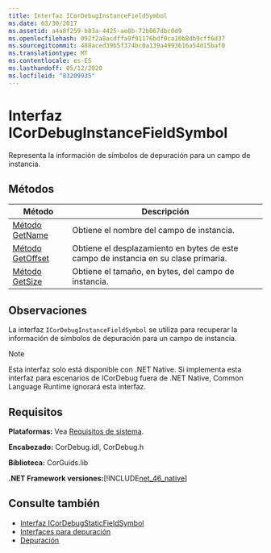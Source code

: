 ```yaml
---
title: Interfaz ICorDebugInstanceFieldSymbol
ms.date: 03/30/2017
ms.assetid: a4a8f259-b83a-4425-ae8b-72b067dbc0d9
ms.openlocfilehash: 092f2a8acdffa9f91176bdf0ca10b8db9cff6d37
ms.sourcegitcommit: 488aced39b5f374bc0a139a4993616a54d15baf0
ms.translationtype: MT
ms.contentlocale: es-ES
ms.lasthandoff: 05/12/2020
ms.locfileid: "83209935"
---
```

# <a name="icordebuginstancefieldsymbol-interface"></a>Interfaz ICorDebugInstanceFieldSymbol
Representa la información de símbolos de depuración para un campo de instancia.  
  
## <a name="methods"></a>Métodos  
  
|Método|Descripción|  
|------------|-----------------|  
|[Método GetName](icordebuginstancefieldsymbol-getname-method.md)|Obtiene el nombre del campo de instancia.|  
|[Método GetOffset](icordebuginstancefieldsymbol-getoffset-method.md)|Obtiene el desplazamiento en bytes de este campo de instancia en su clase primaria.|  
|[Método GetSize](icordebuginstancefieldsymbol-getsize-method.md)|Obtiene el tamaño, en bytes, del campo de instancia.|  
  
## <a name="remarks"></a>Observaciones  
 La interfaz `ICorDebugInstanceFieldSymbol` se utiliza para recuperar la información de símbolos de depuración para un campo de instancia.  
  
> [!NOTE]
> Esta interfaz solo está disponible con .NET Native. Si implementa esta interfaz para escenarios de ICorDebug fuera de .NET Native, Common Language Runtime ignorará esta interfaz.  
  
## <a name="requirements"></a>Requisitos  
 **Plataformas:** Vea [Requisitos de sistema](../../get-started/system-requirements.md).  
  
 **Encabezado:** CorDebug.idl, CorDebug.h  
  
 **Biblioteca:** CorGuids.lib  
  
 **.NET Framework versiones:**[!INCLUDE[net_46_native](../../../../includes/net-46-native-md.md)]  
  
## <a name="see-also"></a>Consulte también

- [Interfaz ICorDebugStaticFieldSymbol](icordebugstaticfieldsymbol-interface.md)
- [Interfaces para depuración](debugging-interfaces.md)
- [Depuración](index.md)
